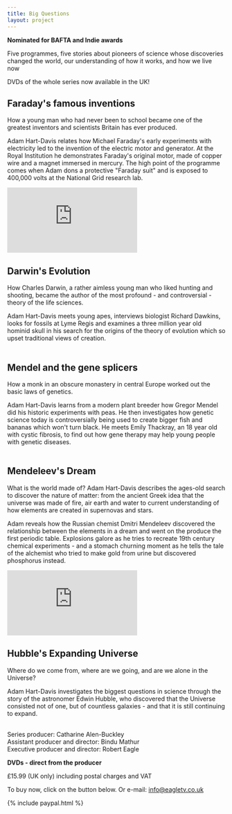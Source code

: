 ```yaml
---
title: Big Questions
layout: project
---
```


**Nominated for BAFTA and Indie awards**

Five programmes, five stories about pioneers of science whose discoveries changed the world, our understanding of how it works, and how we live now

DVDs of the whole series now available in the UK!

## Faraday's famous inventions

How a young man who had never been to school became one of the greatest inventors and scientists Britain has ever produced.

Adam Hart-Davis relates how Michael Faraday's early experiments with electricity led to the invention of the electric motor and generator. At the Royal Institution he demonstrates Faraday's original motor, made of copper wire and a magnet immersed in mercury. The high point of the programme comes when Adam dons a protective "Faraday suit" and is exposed to 400,000 volts at the National Grid research lab.

<div class='video-container'>
<iframe class='video' src="https://player.vimeo.com/video/352014741?title=0&byline=0&portrait=0" frameborder="0" allow="autoplay; fullscreen" allowfullscreen></iframe>
</div>

## Darwin's Evolution

How Charles Darwin, a rather aimless young man who liked hunting and shooting, became the author of the most profound - and controversial - theory of the life sciences.

Adam Hart-Davis meets young apes, interviews biologist Richard Dawkins, looks for fossils at Lyme Regis and examines a three million year old hominid skull in his search for the origins of the theory of evolution which so upset traditional views of creation.
<br><br>

## Mendel and the gene splicers

How a monk in an obscure monastery in central Europe worked out the basic laws of genetics.

Adam Hart-Davis learns from a modern plant breeder how Gregor Mendel did his historic experiments with peas. He then investigates how genetic science today is controversially being used to create bigger fish and bananas which won't turn black. He meets Emily Thackray, an 18 year old with cystic fibrosis, to find out how gene therapy may help young people with genetic diseases.
<br><br>

## Mendeleev's Dream

What is the world made of? Adam Hart-Davis describes the ages-old search to discover the nature of matter: from the ancient Greek idea that the universe was made of fire, air earth and water to current understanding of how elements are created in supernovas and stars.

Adam reveals how the Russian chemist Dmitri Mendeleev discovered the relationship between the elements in a dream and went on the produce the first periodic table. Explosions galore as he tries to recreate 19th century chemical experiments - and a stomach churning moment as he tells the tale of the alchemist who tried to make gold from urine but discovered phosphorus instead.

<div class='video-container-wide'>
<iframe class='video' src="https://player.vimeo.com/video/352880229?title=0&byline=0&portrait=0" frameborder="0" allow="autoplay; fullscreen" allowfullscreen></iframe>
</div>

## Hubble's Expanding Universe

Where do we come from, where are we going, and are we alone in the Universe?

Adam Hart-Davis investigates the biggest questions in science through the story of the astronomer Edwin Hubble, who discovered that the Universe consisted not of one, but of countless galaxies - and that it is still continuing to expand.
<br><br>

Series producer: Catharine Alen-Buckley<br>
Assistant producer and director: Bindu Mathur<br>
Executive producer and director: Robert Eagle

**DVDs - direct from the producer**

£15.99 (UK only) including postal charges and VAT

To buy now, click on the button below. Or e-mail: <a href="mailto:info@eagletv.co.uk">info@eagletv.co.uk</a>

{% include paypal.html %}
<br>
